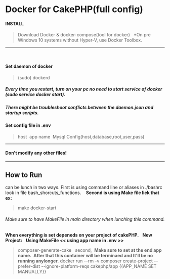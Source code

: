 # Docker for CakePHP(full config)

#### INSTALL
>Download Docker & docker-compose(tool for docker)
&nbsp;
>*On pre Windows 10 systems without Hyper-V, use Docker Toolbox.
***
&nbsp;
#### Set daemon of docker
>(sudo) dockerd<br />
##### Every time you restart, turn on your pc no need to start service of docker (sudo service docker start).&nbsp;
##### There might be troubleshoot conflicts between the daemon.json and startup scripts.&nbsp;

#### Set config file in .env
> host&nbsp;
> app name&nbsp;
> Mysql Config(host,database,root,user,pass)&nbsp;
***
#### Don't modify any other files!
***

## How to Run
can be lunch in two ways.
First is using command line or aliases in ./bashrc look in file bash_shorcuts_functions.&nbsp;
&nbsp;
**Second is using Make file liek that ex:** <br />

>make docker-start 

###### Make sure to have MakeFile in main directory when lunching this command.

**When everything is set depeneds on your project of cakePHP.**
&nbsp;
**New Project:** &nbsp;
**Using MakeFile << using app name in .env >>** &nbsp;
> composer-generate-cake
&nbsp;
second,&nbsp;
**Make sure to set at the end app name.&nbsp;
After that this container will be terminaed and It'll be no running anylonger.**
> docker run --rm -v composer create-project --prefer-dist --ignore-platform-reqs cakephp/app {{APP_NAME SET MANUALLY}}


